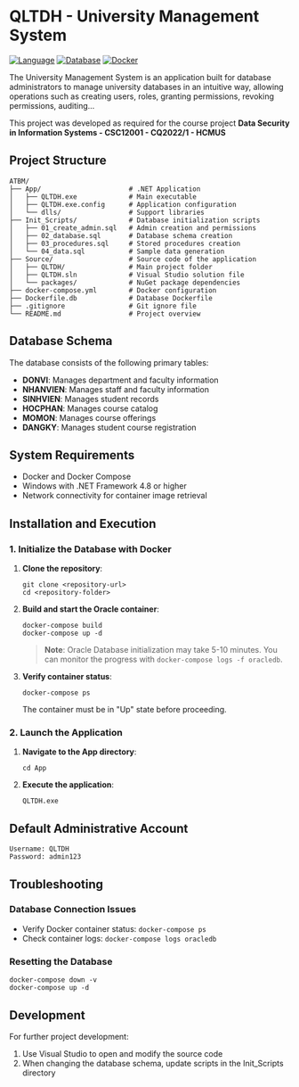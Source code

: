 # QLTDH - University Management System

[![Language](https://img.shields.io/badge/.NET-4.8-blue.svg)](https://dotnet.microsoft.com/)
[![Database](https://img.shields.io/badge/Oracle-19c-red.svg)](https://www.oracle.com/database/)
[![Docker](https://img.shields.io/badge/Docker-Compose-green.svg)](https://www.docker.com/)

The University Management System is an application built for database administrators to manage university databases in an intuitive way, allowing operations such as creating users, roles, granting permissions, revoking permissions, auditing...

This project was developed as required for the course project **Data Security in Information Systems - CSC12001 - CQ2022/1 - HCMUS**

## Project Structure

```
ATBM/
├── App/                      # .NET Application
│   ├── QLTDH.exe             # Main executable
│   ├── QLTDH.exe.config      # Application configuration
│   └── dlls/                 # Support libraries
├── Init_Scripts/             # Database initialization scripts
│   ├── 01_create_admin.sql   # Admin creation and permissions
│   ├── 02_database.sql       # Database schema creation
│   ├── 03_procedures.sql     # Stored procedures creation
│   └── 04_data.sql           # Sample data generation
├── Source/                   # Source code of the application
│   ├── QLTDH/                # Main project folder
│   ├── QLTDH.sln             # Visual Studio solution file
│   └── packages/             # NuGet package dependencies
├── docker-compose.yml        # Docker configuration
├── Dockerfile.db             # Database Dockerfile
├── .gitignore                # Git ignore file
└── README.md                 # Project overview
```

## Database Schema

The database consists of the following primary tables:

- **DONVI**: Manages department and faculty information
- **NHANVIEN**: Manages staff and faculty information
- **SINHVIEN**: Manages student records
- **HOCPHAN**: Manages course catalog
- **MOMON**: Manages course offerings
- **DANGKY**: Manages student course registration

## System Requirements

- Docker and Docker Compose
- Windows with .NET Framework 4.8 or higher
- Network connectivity for container image retrieval

## Installation and Execution

### 1. Initialize the Database with Docker

1. **Clone the repository**:

   ```
   git clone <repository-url>
   cd <repository-folder>
   ```

2. **Build and start the Oracle container**:

   ```
   docker-compose build
   docker-compose up -d
   ```

   > **Note**: Oracle Database initialization may take 5-10 minutes. You can monitor the progress with `docker-compose logs -f oracledb`.

3. **Verify container status**:
   ```
   docker-compose ps
   ```
   The container must be in "Up" state before proceeding.

### 2. Launch the Application

1. **Navigate to the App directory**:

   ```
   cd App
   ```

2. **Execute the application**:
   ```
   QLTDH.exe
   ```

## Default Administrative Account

```
Username: QLTDH
Password: admin123
```

## Troubleshooting

### Database Connection Issues

- Verify Docker container status: `docker-compose ps`
- Check container logs: `docker-compose logs oracledb`

### Resetting the Database

```
docker-compose down -v
docker-compose up -d
```

## Development

For further project development:

1. Use Visual Studio to open and modify the source code
2. When changing the database schema, update scripts in the Init_Scripts directory
